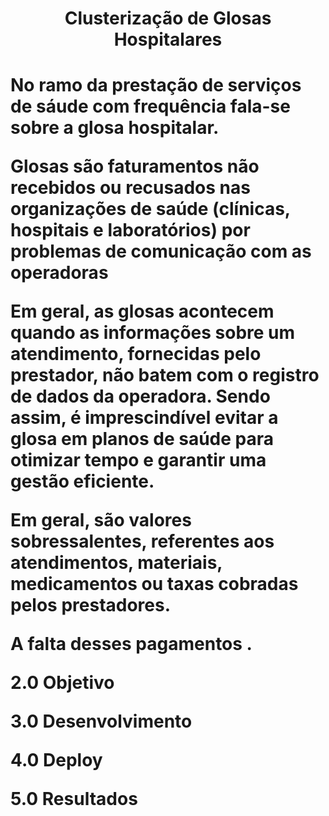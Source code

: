 
<h1 align="center">Clusterização de Glosas Hospitalares <br /> </h1>

<h1 align="left" Visão Geral </h1>

No ramo da prestação de serviços de sáude com frequência fala-se sobre a glosa hospitalar. 

Glosas são faturamentos não recebidos ou recusados nas organizações de saúde (clínicas, hospitais e laboratórios) por problemas de comunicação com as operadoras

Em geral, as glosas acontecem quando as informações sobre um atendimento, fornecidas pelo prestador, não batem com o registro de dados da operadora. Sendo assim, é imprescindível evitar a glosa em planos de saúde para otimizar tempo e garantir uma gestão eficiente.

Em geral, são valores sobressalentes, referentes aos atendimentos, materiais, medicamentos ou taxas cobradas pelos prestadores. 

A falta desses pagamentos .


2.0 Objetivo

3.0 Desenvolvimento 

4.0 Deploy 

5.0 Resultados
